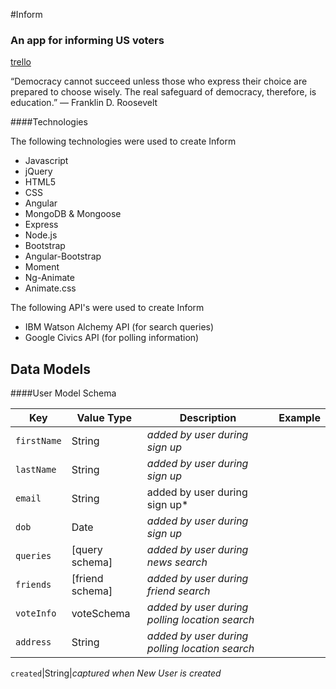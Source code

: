 #Inform
### An app for informing US voters

[trello](https://trello.com/b/MR9HrXhq/inform)

“Democracy cannot succeed unless those who express their choice are prepared to choose wisely. The real safeguard of democracy, therefore, is education.” 
― Franklin D. Roosevelt

####Technologies

The following technologies were used to create Inform

* Javascript
* jQuery
* HTML5
* CSS
* Angular
* MongoDB & Mongoose
* Express
* Node.js
* Bootstrap
* Angular-Bootstrap
* Moment
* Ng-Animate
* Animate.css

The following API's were used to create Inform 

* IBM Watson Alchemy API (for search queries)
* Google Civics API (for polling information)


## Data Models

####User Model Schema

Key|Value Type|Description|Example|
----------|-----|-----------|-------|
`firstName`|String|*added by user during sign up*
`lastName`|String|*added by user during sign up*
`email`|String|added by user during sign up*
`dob`|Date|*added by user during sign up*
`queries`|[query schema]|*added by user during news search*
`friends`|[friend schema]|*added by user during friend search*
`voteInfo`|voteSchema|*added by user during polling location search*
`address`|String|*added by user during polling location search*

`created`|String|*captured when New User is created*
